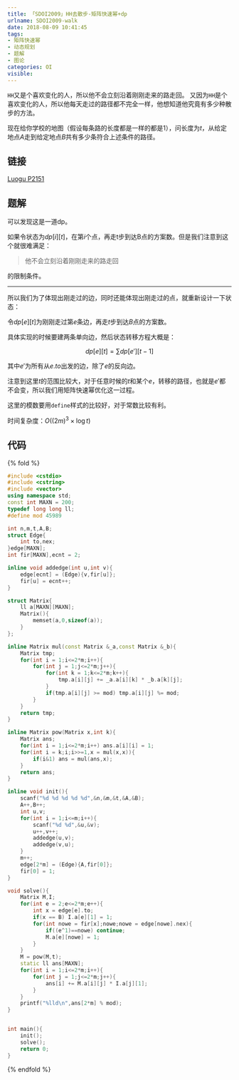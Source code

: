 ```yaml
---
title: 「SDOI2009」HH去散步-矩阵快速幂+dp
urlname: SDOI2009-walk
date: 2018-08-09 10:41:45
tags:
- 矩阵快速幂
- 动态规划
- 题解
- 图论
categories: OI
visible:
---
```


`HH`又是个喜欢变化的人，所以他不会立刻沿着刚刚走来的路走回。 又因为`HH`是个喜欢变化的人，所以他每天走过的路径都不完全一样，他想知道他究竟有多少种散步的方法。

现在给你学校的地图（假设每条路的长度都是一样的都是$1$），问长度为$t$，从给定地点$A$走到给定地点$B$共有多少条符合上述条件的路径。

<!-- more -->

## 链接

[Luogu P2151](https://www.luogu.org/problemnew/show/P2151)


## 题解

可以发现这是一道dp。

如果令状态为$dp[i][t]$，在第$i$个点，再走t步到达B点的方案数。但是我们注意到这个就很难满足：

> 他不会立刻沿着刚刚走来的路走回

的限制条件。

- - -

所以我们为了体现出刚走过的边，同时还能体现出刚走过的点，就重新设计一下状态：

令$dp[e][t]$为刚刚走过第$e$条边，再走$t$步到达$B$点的方案数。

具体实现的时候要建两条单向边，然后状态转移方程大概是：

$$
dp[e][t] = \sum dp[e'][t-1]
$$

其中$e'$为所有从$e.to$出发的边，除了$e$的反向边。

注意到这里$t$的范围比较大，对于任意时候的$t$和某个$e$，转移的路径，也就是$e'$都不会变，所以我们用矩阵快速幂优化这一过程。

这里的模数要用`define`样式的比较好，对于常数比较有利。


时间复杂度：$O((2m)^3 \times \log{t})$

## 代码

{% fold %}

```cpp
#include <cstdio>
#include <cstring>
#include <vector>
using namespace std;
const int MAXN = 200;
typedef long long ll;
#define mod 45989

int n,m,t,A,B;
struct Edge{
    int to,nex;
}edge[MAXN];
int fir[MAXN],ecnt = 2;

inline void addedge(int u,int v){
    edge[ecnt] = (Edge){v,fir[u]};
    fir[u] = ecnt++;
}

struct Matrix{
    ll a[MAXN][MAXN];
    Matrix(){
        memset(a,0,sizeof(a));
    }
};

inline Matrix mul(const Matrix &_a,const Matrix &_b){
    Matrix tmp;
    for(int i = 1;i<=2*m;i++){
        for(int j = 1;j<=2*m;j++){
            for(int k = 1;k<=2*m;k++){
                tmp.a[i][j] += _a.a[i][k] * _b.a[k][j]; 
            }
            if(tmp.a[i][j] >= mod) tmp.a[i][j] %= mod;
        }
    }
    return tmp;
}

inline Matrix pow(Matrix x,int k){
    Matrix ans;
    for(int i = 1;i<=2*m;i++) ans.a[i][i] = 1;
    for(int i = k;i;i>>=1,x = mul(x,x)){
        if(i&1) ans = mul(ans,x);
    }
    return ans;
}

inline void init(){
    scanf("%d %d %d %d %d",&n,&m,&t,&A,&B);
    A++,B++; 
    int u,v;
    for(int i = 1;i<=m;i++){
        scanf("%d %d",&u,&v);
        u++,v++;
        addedge(u,v);
        addedge(v,u);
    }
    m++;
    edge[2*m] = (Edge){A,fir[0]};
    fir[0] = 1;
}

void solve(){
    Matrix M,I;
    for(int e = 2;e<=2*m;e++){
        int x = edge[e].to;
        if(x == B) I.a[e][1] = 1;
        for(int nowe = fir[x];nowe;nowe = edge[nowe].nex){
            if((e^1)==nowe) continue;
            M.a[e][nowe] = 1;
        }
    }
    M = pow(M,t);
    static ll ans[MAXN];
    for(int i = 1;i<=2*m;i++){
        for(int j = 1;j<=2*m;j++){
            ans[i] += M.a[i][j] * I.a[j][1];
        }
    }
    printf("%lld\n",ans[2*m] % mod);
}


int main(){
    init();
    solve();
    return 0;
}
```

{% endfold %}